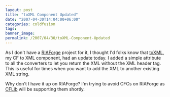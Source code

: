 ```yaml
---
layout: post
title: "toXML Component Updated"
date: "2007-04-30T14:04:00+06:00"
categories: coldfusion 
tags: 
banner_image: 
permalink: /2007/04/30/toXML-Component-Updated
---
```


As I don't have a <a href="http://www.riaforge.org">RIAForge</a> project for it, I thought I'd folks know that <a href="http://ray.camdenfamily.com/projects/toxml/">toXML</a>, my CF to XML component, had an update today. I added a simple attribute to all the converters to let you return the XML without the XML header tag. This is useful for times when you want to add the XML to another existing XML string. 

Why don't I have it up on RIAForge? I'm trying to avoid CFCs on RIAForge as <a href="http://www.cflib.org">CFLib</a> will be supporting them shortly.